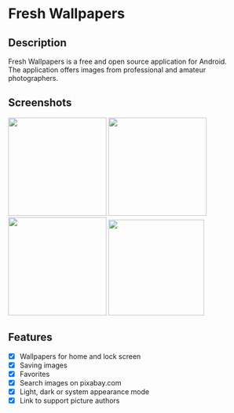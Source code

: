 # Fresh Wallpapers
## Description
Fresh Wallpapers is a free and open source application for Android.  
The application offers images from professional and amateur photographers.

## Screenshots
<img src="https://github.com/Maxim-Gulyaev/fragmen-data-transition/assets/101832548/3ab63b1e-b75b-41f3-9ed4-16b456df60f8" width="200">
<img src="https://github.com/Maxim-Gulyaev/fragmen-data-transition/assets/101832548/ceedc10b-747a-4dc6-93e1-01ce911f6079" width="200">
<img src="https://github.com/Maxim-Gulyaev/fragmen-data-transition/assets/101832548/a8d10cc9-b9d4-4bdc-a3f0-ad22c0d2fe8c" width="200">
<img src="https://github.com/Maxim-Gulyaev/fragmen-data-transition/assets/101832548/ab5faa55-22f7-4d89-a549-26d236c80fc1" width="195">

## Features
- [x] Wallpapers for home and lock screen
- [x] Saving images
- [x] Favorites
- [x] Search images on pixabay.com
- [x] Light, dark or system appearance mode
- [x] Link to support picture authors 
